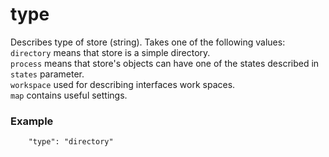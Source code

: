 # type

Describes type of store (string). Takes one of the following values:  
`directory` means that store is a simple directory.  
`process` means that store's objects can have one of the states described in `states` parameter.  
`workspace` used for describing interfaces work spaces.  
`map` contains useful settings.

### Example

```
    "type": "directory"
```